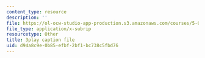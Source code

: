 ```yaml
---
content_type: resource
description: ''
file: https://ol-ocw-studio-app-production.s3.amazonaws.com/courses/5-07sc-biological-chemistry-i-fall-2013/d94a8c9e0b85efbf2bf1bc738c5fbd76_Kl2KpdlB8SQ.srt
file_type: application/x-subrip
resourcetype: Other
title: 3play caption file
uid: d94a8c9e-0b85-efbf-2bf1-bc738c5fbd76
---
```

